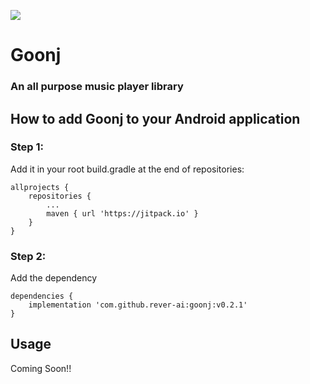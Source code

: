 [![](https://jitpack.io/v/rever-ai/goonj.svg)](https://jitpack.io/#rever-ai/goonj)

# Goonj 
### An all purpose music player library

## How to add Goonj to your Android application
### Step 1:
Add it in your root build.gradle at the end of repositories:
```
allprojects {
	repositories {
		...
		maven { url 'https://jitpack.io' }
	}
} 
````

### Step 2: 
Add the dependency
```
dependencies {
	implementation 'com.github.rever-ai:goonj:v0.2.1'
}
```

## Usage
Coming Soon!! 